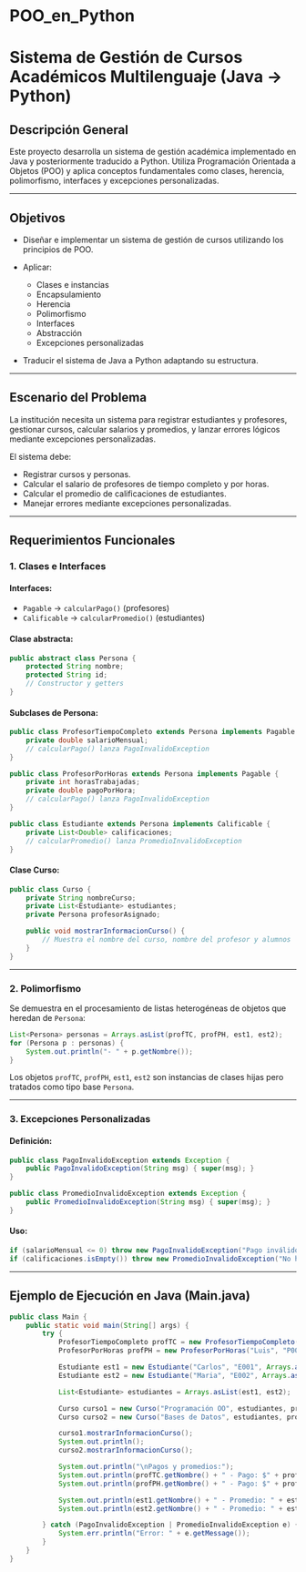 # POO_en_Python
# Sistema de Gestión de Cursos Académicos Multilenguaje (Java → Python)

## Descripción General

Este proyecto desarrolla un sistema de gestión académica implementado en Java y posteriormente traducido a Python. Utiliza Programación Orientada a Objetos (POO) y aplica conceptos fundamentales como clases, herencia, polimorfismo, interfaces y excepciones personalizadas.

---

## Objetivos

* Diseñar e implementar un sistema de gestión de cursos utilizando los principios de POO.
* Aplicar:

  * Clases e instancias
  * Encapsulamiento
  * Herencia
  * Polimorfismo
  * Interfaces
  * Abstracción
  * Excepciones personalizadas
* Traducir el sistema de Java a Python adaptando su estructura.

---

## Escenario del Problema

La institución necesita un sistema para registrar estudiantes y profesores, gestionar cursos, calcular salarios y promedios, y lanzar errores lógicos mediante excepciones personalizadas.

El sistema debe:

* Registrar cursos y personas.
* Calcular el salario de profesores de tiempo completo y por horas.
* Calcular el promedio de calificaciones de estudiantes.
* Manejar errores mediante excepciones personalizadas.

---

## Requerimientos Funcionales

### 1. Clases e Interfaces

#### Interfaces:

* `Pagable` → `calcularPago()` (profesores)
* `Calificable` → `calcularPromedio()` (estudiantes)

#### Clase abstracta:

```java
public abstract class Persona {
    protected String nombre;
    protected String id;
    // Constructor y getters
}
```

#### Subclases de Persona:

```java
public class ProfesorTiempoCompleto extends Persona implements Pagable {
    private double salarioMensual;
    // calcularPago() lanza PagoInvalidoException
}

public class ProfesorPorHoras extends Persona implements Pagable {
    private int horasTrabajadas;
    private double pagoPorHora;
    // calcularPago() lanza PagoInvalidoException
}

public class Estudiante extends Persona implements Calificable {
    private List<Double> calificaciones;
    // calcularPromedio() lanza PromedioInvalidoException
}
```

#### Clase Curso:

```java
public class Curso {
    private String nombreCurso;
    private List<Estudiante> estudiantes;
    private Persona profesorAsignado;

    public void mostrarInformacionCurso() {
        // Muestra el nombre del curso, nombre del profesor y alumnos
    }
}
```

---

### 2. Polimorfismo

Se demuestra en el procesamiento de listas heterogéneas de objetos que heredan de `Persona`:

```java
List<Persona> personas = Arrays.asList(profTC, profPH, est1, est2);
for (Persona p : personas) {
    System.out.println("- " + p.getNombre());
}
```

Los objetos `profTC`, `profPH`, `est1`, `est2` son instancias de clases hijas pero tratados como tipo base `Persona`.

---

### 3. Excepciones Personalizadas

#### Definición:

```java
public class PagoInvalidoException extends Exception {
    public PagoInvalidoException(String msg) { super(msg); }
}

public class PromedioInvalidoException extends Exception {
    public PromedioInvalidoException(String msg) { super(msg); }
}
```

#### Uso:

```java
if (salarioMensual <= 0) throw new PagoInvalidoException("Pago inválido");
if (calificaciones.isEmpty()) throw new PromedioInvalidoException("No hay calificaciones");
```

---

## Ejemplo de Ejecución en Java (Main.java)

```java
public class Main {
    public static void main(String[] args) {
        try {
            ProfesorTiempoCompleto profTC = new ProfesorTiempoCompleto("Ana", "P001", 15000);
            ProfesorPorHoras profPH = new ProfesorPorHoras("Luis", "P002", 40, 200);

            Estudiante est1 = new Estudiante("Carlos", "E001", Arrays.asList(8.5, 9.0, 7.5));
            Estudiante est2 = new Estudiante("Maria", "E002", Arrays.asList(9.5, 8.0, 10.0));

            List<Estudiante> estudiantes = Arrays.asList(est1, est2);

            Curso curso1 = new Curso("Programación OO", estudiantes, profTC);
            Curso curso2 = new Curso("Bases de Datos", estudiantes, profPH);

            curso1.mostrarInformacionCurso();
            System.out.println();
            curso2.mostrarInformacionCurso();

            System.out.println("\nPagos y promedios:");
            System.out.println(profTC.getNombre() + " - Pago: $" + profTC.calcularPago());
            System.out.println(profPH.getNombre() + " - Pago: $" + profPH.calcularPago());

            System.out.println(est1.getNombre() + " - Promedio: " + est1.calcularPromedio());
            System.out.println(est2.getNombre() + " - Promedio: " + est2.calcularPromedio());

        } catch (PagoInvalidoException | PromedioInvalidoException e) {
            System.err.println("Error: " + e.getMessage());
        }
    }
}
```





